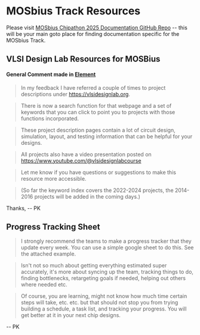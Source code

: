 

# MOSbius Track Resources

Please visit [MOSbius Chipathon 2025 Documentation GitHub Repo](https://github.com/mosbiuschip/chipathon2025) -- this will be your main goto place for finding documentation specific for the MOSbius Track.

## VLSI Design Lab Resources for MOSBius

#### General Comment made in [Element](https://matrix.to/#/!DnBsMaeQdLuqxWYMZv:fossi-chat.org/$JxHvIhSvW7KCKloXpgcvkG9U2bluJGNagxueyjykSS0?via=fossi-chat.org&via=matrix.org&via=gitter.im)

> In my feedback I have referred a couple of times to project descriptions under https://vlsidesignlab.org.

>There is now a search function for that webpage and a set of keywords that you can click to point you to projects with those functions incorporated.

>These project description pages contain a lot of circuit design, simulation, layout, and testing information that can be helpful for your designs.

>All projects also have a video presentation posted on https://www.youtube.com/@vlsidesignlabcourse

>Let me know if you have questions or suggestions to make this resource more accessible.

>(So far the keyword index covers the 2022-2024 projects, the 2014-2016 projects will be added in the coming days.)

Thanks, -- PK

## Progress Tracking Sheet

> I strongly recommend the teams to make a progress tracker that they update every week. You can use a simple google sheet to do this. See the attached example.

> Isn't not so much about getting everything estimated super accurately, it's more about syncing up the team, tracking things to do, finding bottlenecks, retargeting goals if needed, helping out others where needed etc.

> Of course, you are learning, might not know how much time certain steps will take, etc. etc. but that should not stop you from trying building a schedule, a task list, and tracking your progress. You will get better at it in your next chip designs.

-- PK
